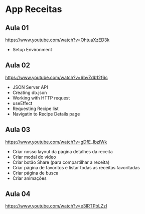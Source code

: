 # App Receitas

## Aula 01
https://www.youtube.com/watch?v=OhtuaXzED3k
- Setup Environment

## Aula 02
https://www.youtube.com/watch?v=6bvZdb12f6c

- JSON Server API
- Creating db.json
- Working with HTTP request
- useEffect
- Requesting Recipe list
- Navigatin to Recipe Details page

## Aula 03
https://www.youtube.com/watch?v=gDfE_IbziWk

- Criar nosso layout da página detalhes da receita
- Criar modal do vídeo
- Criar botão Share (para compartilhar a receita)
- Criar página de favoritos e listar todas as receitas favoritadas
- Criar página de busca
- Criar animações

## Aula 04
https://www.youtube.com/watch?v=e3IRTPbLZzI
